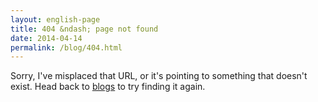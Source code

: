 ```yaml
---
layout: english-page
title: 404 &ndash; page not found
date: 2014-04-14
permalink: /blog/404.html
---
```


<p>Sorry, I've misplaced that URL, or it's pointing to something that doesn't exist. Head back to <a href="{{ site.english.url }}">blogs</a> to try finding it again.</p>

